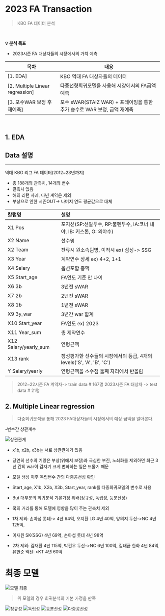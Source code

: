 # 2023 FA Transaction

> KBO FA 데이터 분석

<br>

**💡 분석 목표**

- 2023시즌 FA 대상자들의 시장에서의 가치 예측

| 목차                                                    | 내용                                                         |
| ------------------------------------------------------- | ------------------------------------------------------------ |
| [1. EDA]                                                | KBO 역대 FA 대상자들의 데이터            |
| [2. Multiple Linear regression]                         | 다중선형회귀모델을 사용해 시장에서의 FA금액 예측                 |
| [3. 포수WAR 보정 후 재예측]                              |포수 sWAR(STAIZ WAR) + 프레이밍을 통한 추가 승수로 WAR 보정, 금액 재예측 |

<br>

## 1. EDA

## Data 설명
---

역대 KBO 리그 FA 데이터(2012~23년까지)

- 총 188개의 관측치, 14개의 변수
- 결측치 없음
- 해외 리턴 사례, 다년 계약은 제외
- 부상으로 인한 시즌OUT-> 나머지 연도 평균값으로 대체

|칼럼명 | 설명|
|:---|:---|
| X1 Pos | 포지션(SP:선발투수, RP:불펜투수, IA:코너 내야, IB: 키스톤, O: 외야수) |
| X2 Name | 선수명 |
| X2 Team | 잔류시 원소속팀명, 이적시 ex) 삼성-> SSG |
| X3 Year | 계약연수 상세 ex) 4+2, 1+1 |
| X4 Salary | 옵션포함 총액 |
| X5 Start_age | FA연도 기준 만 나이 |
| X6 3b | 3년전 sWAR |
| X7 2b | 2년전 sWAR |
| X8 1b | 1년전 sWAR |
| X9 3y_war | 3년간 war 합계 |
| X10 Start_year | FA연도 ex) 2023 |
| X11 Year_sum | 총 계약연수 |
| X12 Salary/yearly_sum | 연평균액 |
| X13 rank | 정성평가한 선수들의 시장에서의 등급, 4개의 levels('S', 'A', 'B', 'C')|
| Y Salary/yearly | 연평균액을 소수점 둘째 자리에서 반올림 |

> 2012~22시즌 FA 계약자-> train data # 167명
> 2023시즌 FA 대상자 -> test data # 21명


## 2. Multiple Linear regression

> 다중회귀분석을 통해 2023 FA대상자들의 시장에서의 예상 금액을 알아본다.

-변수간 상관계수

![상관관계](https://user-images.githubusercontent.com/63768509/227696344-198b945f-d562-4c28-a8ab-cdf44d05a958.jpg)
<br>

- x1b, x2b, x3b는 서로 상관관계가 있음
- 당연히 선수의 기량은 부상(위에서 보정)과 극심한 부진, 노쇠화를 제외하면 최근 3년 간의 war이 갑자기 크게 변화하는 일은 드물기 때문
- 모델 생성 이후 독립변수 간의 다중공선성 확인

- Start_age, X1b, X2b, X3b, Start_year, rank를 다중회귀모델의 변수로 사용
- But 대부분의 회귀분석 기본가정 위배(정규성, 독립성, 등분산성)
- 쿡의 거리를 통해 모델에 영향을 많이 주는 관측치 제외
- 1차 제외: 손아섭 롯데-> 4년 64억, 오지환 LG 4년 40억, 양의지 두산->NC 4년 125억, 
- 이재원 SK(SSG) 4년 69억, 손아섭 롯데 4년 98억
- 2차 제외: 김재환 4년 115억, 박건우 두산->NC 6년 100억, 김태균 한화 4년 84억, 유한준 넥센->KT 4년 60억

# 최종 모델
![모델 최종](https://user-images.githubusercontent.com/63768509/227697111-1a378fef-c262-4ee3-b71a-12d1206fd456.jpg)

> 위 모델의 경우 회귀분석의 기본 가정을 만족

![정규성](https://user-images.githubusercontent.com/63768509/227697388-c3eb7976-4cd4-45f5-a64e-3d8bf07e9b5a.jpg)
![독립성](https://user-images.githubusercontent.com/63768509/227697391-ed4a93d2-9d35-4cac-8da1-30c3aa60e1af.jpg)
![등분산성](https://user-images.githubusercontent.com/63768509/227697392-b73d64e9-e7a0-4534-bc93-6861b429fefb.jpg)
![다중공선성](https://user-images.githubusercontent.com/63768509/227697398-5e915187-52da-44d8-8f5f-c04d2278b924.jpg)


